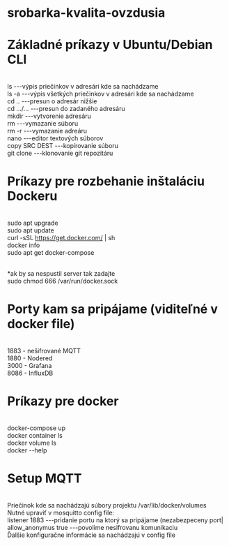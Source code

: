 # srobarka-kvalita-ovzdusia
 

# Základné príkazy v Ubuntu/Debian CLI
<br>ls ---výpis priečinkov v adresári kde sa nachádzame
<br>ls -a ---výpis všetkých priečinkov v adresári kde sa nachádzame
<br>cd .. ---presun o adresár nižšie
<br>cd .../... ---presun do zadaného adresáru
<br>mkdir ---vytvorenie adresáru 
<br>rm ---vymazanie súboru
<br>rm -r ---vymazanie adreáru
<br>nano ---editor textových súborov
<br>copy SRC DEST ---kopírovanie súboru
<br>git clone ---klonovanie git repozitáru

# Príkazy pre rozbehanie inštaláciu Dockeru
<br>sudo apt upgrade
<br>sudo apt update
<br>curl -sSL https://get.docker.com/ | sh
<br>docker info
<br>sudo apt get docker-compose

<br>*ak by sa nespustil server tak zadajte 
<br>sudo chmod 666 /var/run/docker.sock

# Porty kam sa pripájame (viditeľné v docker file)
<br>1883 - nešifrované MQTT
<br>1880 - Nodered
<br>3000 - Grafana
<br>8086 - InfluxDB

# Príkazy pre docker
<br>docker-compose up
<br>docker container ls
<br>docker volume ls
<br>docker --help

# Setup MQTT 
<br>Priečinok kde sa nachádzajú súbory projektu /var/lib/docker/volumes
<br>Nutné upraviť v mosquitto config file:
<br>listener 1883 ---pridanie portu na ktorý sa pripájame (nezabezpeceny port|
<br>allow_anonymus true ---povolime nesifrovanu komunikaciu
<br>Ďalšie konfiguračne informácie sa nachádzajú v config file


